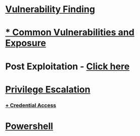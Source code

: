 #  [Vulnerability Finding](https://github.com/sarathlalup/Cyber-security/tree/master/Windows%20Exploitaion/03.Vulnerability%20Finding)

#  [* Common Vulnerabilities and Exposure](https://github.com/sarathlalup/Cyber-security/blob/master/Windows%20Exploitaion/Common%20Vulnerabilities%20and%20Exposure.md)

# Post Exploitation - [Click here](https://github.com/sarathlalup/Cyber-security/tree/master/Windows%20Exploitaion/Post%20Exploitaion)

#  [Privilege Escalation](https://github.com/sarathlalup/Cyber-security/tree/master/Windows%20Exploitaion/Privilege%20escalation)

### [+ Credential Access](https://github.com/sarathlalup/Cyber-security/tree/master/Windows%20Exploitaion/Credential%20Access)

#   [Powershell](https://github.com/sarathlalup/Cyber-security/tree/master/Windows%20Exploitaion/Powershell)
